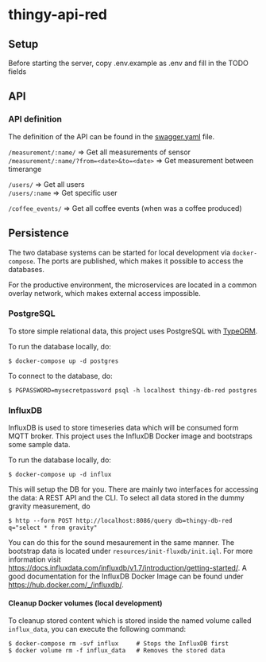 # thingy-api-red

## Setup

Before starting the server, copy .env.example as .env and fill in the TODO fields 

## API

### API definition

The definition of the API can be found in the [swagger.yaml](./swagger.yaml) file.

`/measurement/:name/` => Get all measurements of sensor   
`/measurement/:name/?from=<date>&to=<date>` => Get measurement between timerange

`/users/` => Get all users  
`/users/:name` => Get specific user

`/coffee_events/` => Get all coffee events (when was a coffee produced)

## Persistence
The two database systems can be started for local development via `docker-compose`. The ports are published, which makes it possible to access the databases. 

For the productive environment, the microservices are located in a common overlay network, which makes external access impossible.

### PostgreSQL
To store simple relational data, this project uses PostgreSQL with [TypeORM](https://github.com/typeorm/typeorm).

To run the database locally, do:

    $ docker-compose up -d postgres
    
To connect to the database, do:

    $ PGPASSWORD=mysecretpassword psql -h localhost thingy-db-red postgres

### InfluxDB
InfluxDB is used to store timeseries data which will be consumed form MQTT broker.
This project uses the InfluxDB Docker image and bootstraps some sample data.

To run the database locally, do:

    $ docker-compose up -d influx

This will setup the DB for you. There are mainly two interfaces for accessing the data: A REST API and the CLI.
To select all data stored in the dummy gravity measurement, do

    $ http --form POST http://localhost:8086/query db=thingy-db-red q="select * from gravity"

You can do this for the sound mesaurement in the same manner. The bootstrap data is located under `resources/init-fluxdb/init.iql`.
For more information visit https://docs.influxdata.com/influxdb/v1.7/introduction/getting-started/. A good documentation for
the InfluxDB Docker Image can be found under https://hub.docker.com/_/influxdb/.

#### Cleanup Docker volumes (local development)
To cleanup stored content which is stored inside the named volume called `influx_data`, you can execute the following command:

    $ docker-compose rm -svf influx     # Stops the InfluxDB first
    $ docker volume rm -f influx_data   # Removes the stored data

